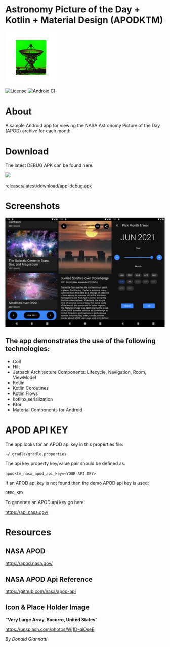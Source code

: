 # Astronomy Picture of the Day + Kotlin + Material Design (APODKTM)

![apodktm logo](app/src/main/res/mipmap-hdpi/ic_launcher_foreground.png)

[![License](https://img.shields.io/badge/License-Apache%202.0-blue.svg)](https://opensource.org/licenses/Apache-2.0) [![Android CI](https://github.com/llopisdon/APODKTM/actions/workflows/android.yml/badge.svg)](https://github.com/llopisdon/APODKTM/actions/workflows/android.yml)

# About

A sample Android app for viewing the NASA Astronomy Picture of the Day (APOD) archive for each month.

# Download

The latest DEBUG APK can be found here:

![](https://img.shields.io/badge/dynamic/json?color=brightgreen&label=Latest&query=%24.name&url=https%3A%2F%2Fapi.github.com%2Frepos%2Fllopisdon%2FAPODKTM%2Freleases%2Flatest)

[releases/latest/download/app-debug.apk](https://github.com/llopisdon/APODKTM/releases/latest/download/app-debug.apk)

# Screenshots

![screenshot](assets/screenshot.png)


## The app demonstrates the use of the following technologies:

* Coil
* Hilt
* Jetpack Architecture Components: Lifecycle, Navigation, Room, ViewModel
* Kotlin
* Kotlin Coroutines
* Kotlin Flows
* kotlinx.serialization
* Ktor
* Material Components for Android


# APOD API KEY

The app looks for an APOD api key in this properties file:

```
~/.gradle/gradle.properties
```

The api key property key/value pair should be defined as:

```
apodktm_nasa_apod_api_key=<YOUR API KEY>
```

If an APOD api key is not found then the demo APOD api key is used:

```
DEMO_KEY
```

To generate an APOD api key go here:

https://api.nasa.gov/


# Resources

## NASA APOD

https://apod.nasa.gov/

## NASA APOD Api Reference

https://github.com/nasa/apod-api

## Icon & Place Holder Image

**"Very Large Array, Socorro, United States"**

https://unsplash.com/photos/Wj1D-qiOseE

*By Donald Giannatti*

